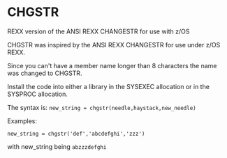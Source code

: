 # CHGSTR

REXX version of the ANSI REXX CHANGESTR for use with z/OS

CHGSTR was inspired by the ANSI REXX CHANGESTR for use under z/OS REXX.

Since you can't have a member name longer than 8 characters the name was
changed to CHGSTR.

Install the code into either a library in the SYSEXEC allocation or in
the SYSPROC allocation.

The syntax is: `new_string = chgstr(needle,haystack,new_needle)`

Examples:

`new_string = chgstr('def','abcdefghi','zzz')`

with new_string being `abzzzdefghi`
